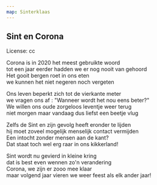 ```yaml
---
map: Sinterklaas
---
```


## Sint en Corona
License: cc

Corona is in 2020 het meest gebruikte woord \
tot een jaar eerder hadden we er nog nooit van gehoord \
Het gooit bergen roet in ons eten \
we kunnen het niet negeren noch vergeten

Ons leven beperkt zich tot de vierkante meter \
we vragen ons af : "Wanneer wordt het nou eens beter?"  \
We willen ons oude zorgeloos leventje weer terug \
niet morgen maar vandaag dus liefst een beetje vlug

Zelfs de Sint en zijn gevolg heeft eronder te lijden  \
hij moet zoveel mogelijk menselijk contact vermijden \
Een intocht zonder mensen aan de kant?  \
Dat staat toch wel erg raar in ons kikkerland!

Sint wordt nu gevierd in kleine kring \
dat is best even wennen zo'n verandering \
Corona, we zijn er zooo mee klaar \
maar volgend jaar vieren we weer feest als elk ander jaar!
